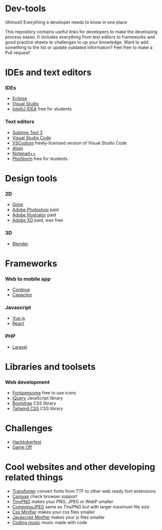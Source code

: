 # Dev-tools
(Almost) Everything a developer needs to know in one place

This repository contains useful links for developers to make the developing process easier. It includes everything from text editors to frameworks and good practice sheets to challenges to up your knowledge.
Want to add something to the list or update outdated information? Feel free to make a Pull request!

# IDEs and text editors
### IDEs
-	[Eclipse](https://www.eclipse.org/)
-	[Visual Studio](https://visualstudio.microsoft.com/)
-	[IntelliJ IDEA](https://www.jetbrains.com/idea/) free for students
### Text editors
-	[Sublime Text 3](https://www.sublimetext.com/)
-	[Visual Studio Code](https://code.visualstudio.com/)
-	[VSCodium](https://vscodium.com/) freely-licensed version of Visual Studio Code
-	[Atom](https://atom.io/)
-	[Notepad++](https://notepad-plus-plus.org/)
-	[PhpStorm](https://www.jetbrains.com/phpstorm/) free for students

# Design tools
### 2D
-	[Gimp](https://www.gimp.org/)
-	[Adobe Photoshop](https://www.adobe.com/nl/products/photoshop.html) paid
-	[Adobe Illustrator](https://www.adobe.com/nl/products/illustrator.html) paid
-	[Adobe XD](https://www.adobe.com/nl/products/xd.html) paid, was free
### 3D
-	[Blender](https://www.blender.org/)

# Frameworks
### Web to mobile app
-	[Cordova](https://cordova.apache.org/)
-	[Capacitor](https://capacitorjs.com/)
### Javascript
- [Vue.js](https://vuejs.org/)
- [React](https://reactjs.org/)
### PHP
- [Laravel](https://laravel.com/)

# Libraries and toolsets
### Web development
- [Fontawesome](https://fontawesome.com/) free to use icons
- [jQuery](https://jquery.com/) JavaScript library
- [Bootstrap](https://getbootstrap.com/) CSS library
- [Tailwind CSS](https://tailwindcss.com/) CSS library

# Challenges
-	[Hacktoberfest](https://hacktoberfest.digitalocean.com/)
-	[Game Off](https://itch.io/jam/game-off-2021)

# Cool websites and other developing related things
- [Transfonter](https://transfonter.org/) convert fonts from TTF to other web ready font extensions
-	[Caniuse](https://caniuse.com/) check browser support
-	[TinyPNG](https://tinypng.com/) makes your PNG, JPEG or WebP smaller
-	[CompressJPEG](https://compressjpeg.com/) same as TinyPNG but with larger maximum file size
-	[Css Minifier](https://cssminifier.com/) makes your css files smaller
-	[Javascript Minifier](https://javascript-minifier.com/) makes your js files smaller
-	[Coding music](https://www.youtube.com/watch?v=LaKT3pli5EQ) music made with code
